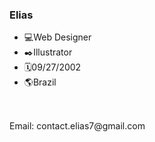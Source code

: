 ### Elias
- 💻Web Designer
- ✒️Illustrator
- 🗓️09/27/2002
- 🌎Brazil
##

##
<div>
  <br>
  Email: contact.elias7@gmail.com
</div>
